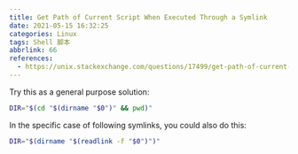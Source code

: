 ```yaml
---
title: Get Path of Current Script When Executed Through a Symlink
date: 2021-05-15 16:32:25
categories: Linux
tags: Shell 脚本
abbrlink: 66
references:
  - https://unix.stackexchange.com/questions/17499/get-path-of-current-script-when-executed-through-a-symlink
---
```

Try this as a general purpose solution:

```sh
DIR="$(cd "$(dirname "$0")" && pwd)"
```

In the specific case of following symlinks, you could also do this:

```sh
DIR="$(dirname "$(readlink -f "$0")")"
```
